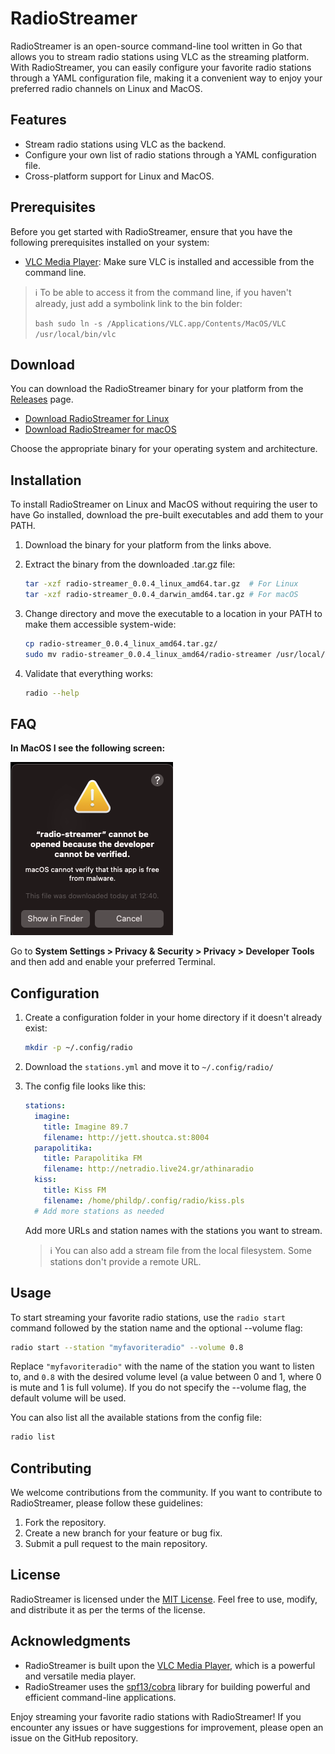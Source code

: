 # RadioStreamer

RadioStreamer is an open-source command-line tool written in Go that allows you to stream radio stations using VLC as the streaming platform. With RadioStreamer, you can easily configure your favorite radio stations through a YAML configuration file, making it a convenient way to enjoy your preferred radio channels on Linux and MacOS.

## Features

- Stream radio stations using VLC as the backend.
- Configure your own list of radio stations through a YAML configuration file.
- Cross-platform support for Linux and MacOS.

## Prerequisites

Before you get started with RadioStreamer, ensure that you have the following prerequisites installed on your system:

- [VLC Media Player](https://www.videolan.org/vlc/index.html): Make sure VLC is installed and accessible from the command line.
> :information_source: To be able to access it from the command line, if you haven't already, just add a symbolink link to the bin folder:
>
> ```bash sudo ln -s /Applications/VLC.app/Contents/MacOS/VLC /usr/local/bin/vlc```

## Download

You can download the RadioStreamer binary for your platform from the [Releases](https://github.com/phildp/radio-streamer/releases) page.

- [Download RadioStreamer for Linux](https://github.com/phildp/radio-streamer/releases/latest/download/radio-streamer_0.0.4_linux_amd64.tar.gz)
- [Download RadioStreamer for macOS](https://github.com/phildp/radio-streamer/releases/latest/download/radio-streamer_0.0.4_darwin_amd64.tar.gz)

Choose the appropriate binary for your operating system and architecture.


## Installation
To install RadioStreamer on Linux and MacOS without requiring the user to have Go installed, download the pre-built executables and add them to your PATH.

1. Download the binary for your platform from the links above.
2. Extract the binary from the downloaded .tar.gz file:

   ```bash
   tar -xzf radio-streamer_0.0.4_linux_amd64.tar.gz  # For Linux
   tar -xzf radio-streamer_0.0.4_darwin_amd64.tar.gz # For macOS
   ```

3. Change directory and move the executable to a location in your PATH to make them accessible system-wide:

	```bash
	cp radio-streamer_0.0.4_linux_amd64.tar.gz/
	sudo mv radio-streamer_0.0.4_linux_amd64/radio-streamer /usr/local/bin/radio
	```

4. Validate that everything works:

	```bash
	radio --help
	```

## FAQ
**In MacOS I see the following screen:**

![Alt text](image.png)

Go to **System Settings > Privacy & Security > Privacy > Developer Tools** and then add and enable your preferred Terminal.

## Configuration

1. Create a configuration folder in your home directory if it doesn't already exist:

	```bash
	mkdir -p ~/.config/radio
	```

2. Download the `stations.yml` and move it to `~/.config/radio/`


3. The config file looks like this:

    ```yaml
    stations:
	  imagine: 
	    title: Imagine 89.7
	    filename: http://jett.shoutca.st:8004
	  parapolitika: 
	    title: Parapolitika FM
	    filename: http://netradio.live24.gr/athinaradio
	  kiss:
	    title: Kiss FM
	    filename: /home/phildp/.config/radio/kiss.pls
      # Add more stations as needed
    ```

   Add more URLs and station names with the stations you want to stream.

   > :information_source: You can also add a stream file from the local filesystem. Some stations don't provide a remote URL.


## Usage

To start streaming your favorite radio stations, use the `radio start` command followed by the station name and the optional --volume flag:

```bash
radio start --station "myfavoriteradio" --volume 0.8
```

Replace `"myfavoriteradio"` with the name of the station you want to listen to, and `0.8` with the desired volume level (a value between 0 and 1, where 0 is mute and 1 is full volume). If you do not specify the --volume flag, the default volume will be used.

You can also list all the available stations from the config file:

```bash
radio list
```


## Contributing

We welcome contributions from the community. If you want to contribute to RadioStreamer, please follow these guidelines:

1. Fork the repository.
2. Create a new branch for your feature or bug fix.
3. Submit a pull request to the main repository.

## License

RadioStreamer is licensed under the [MIT License](LICENSE). Feel free to use, modify, and distribute it as per the terms of the license.

## Acknowledgments

- RadioStreamer is built upon the [VLC Media Player](https://www.videolan.org/vlc/index.html), which is a powerful and versatile media player.
- RadioStreamer uses the [spf13/cobra](https://github.com/spf13/cobra) library for building powerful and efficient command-line applications.

Enjoy streaming your favorite radio stations with RadioStreamer! If you encounter any issues or have suggestions for improvement, please open an issue on the GitHub repository.